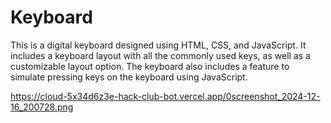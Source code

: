 # Keyboard
This is a digital keyboard designed using HTML, CSS, and JavaScript. It includes a keyboard layout with all the commonly used keys, as well as a customizable layout option.
            The keyboard also includes a feature to simulate pressing keys on the keyboard using JavaScript.

https://cloud-5x34d6z3e-hack-club-bot.vercel.app/0screenshot_2024-12-16_200728.png

